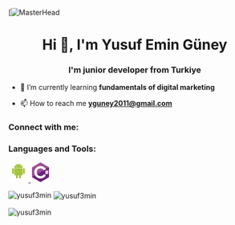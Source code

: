 [![MasterHead](https://www.google.com/url?sa=i&url=https%3A%2F%2Funsplash.com%2Fs%2Fphotos%2Fcodding&psig=AOvVaw3MeAyEXZEbTLyGAShCjiKG&ust=1687530733050000&source=images&cd=vfe&ved=0CBEQjRxqFwoTCNi7v_-L1_8CFQAAAAAdAAAAABAJ)
<h1 align="center">Hi 👋, I'm Yusuf Emin Güney</h1>
<h3 align="center">I'm junior developer from Turkiye</h3>

- 🌱 I’m currently learning **fundamentals of digital marketing**

- 📫 How to reach me **yguney2011@gmail.com**

<h3 align="left">Connect with me:</h3>
<p align="left">
</p>

<h3 align="left">Languages and Tools:</h3>
<p align="left"> <a href="https://developer.android.com" target="_blank" rel="noreferrer"> <img src="https://raw.githubusercontent.com/devicons/devicon/master/icons/android/android-original-wordmark.svg" alt="android" width="40" height="40"/> </a> <a href="https://www.w3schools.com/cs/" target="_blank" rel="noreferrer"> <img src="https://raw.githubusercontent.com/devicons/devicon/master/icons/csharp/csharp-original.svg" alt="csharp" width="40" height="40"/> </a> </p>

<p><img align="left" src="https://github-readme-stats.vercel.app/api/top-langs?username=yusuf3min&show_icons=true&locale=en&layout=compact" alt="yusuf3min" /></p>

<p>&nbsp;<img align="center" src="https://github-readme-stats.vercel.app/api?username=yusuf3min&show_icons=true&locale=en" alt="yusuf3min" /></p>

<p><img align="center" src="https://github-readme-streak-stats.herokuapp.com/?user=yusuf3min&" alt="yusuf3min" /></p>
